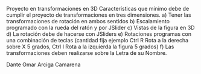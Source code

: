 Proyecto en transformaciones en 3D
Características que mínimo debe de cumplir el proyecto de transformaciones en tres dimensiones.
a)	Tener las transformaciones de rotación en ambos sentidos
b)	Escalamiento programado con la rueda del ratón y por JSlider
c)	Vistas de la figura en 3D
d)	La rotación debe de hacerse con JSliders
e)	Rotaciones programas con una combinación de teclas (cantidad fija ejemplo Ctrl R  Rota a la derecha sobre X 5 grados, Ctrl I Rota a la izquierda la figura 5 grados)
f)	Las transformaciones deben realizarse sobre la Letra de su Nombre.

Dante Omar Arciga Camarena
